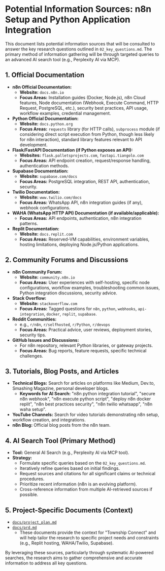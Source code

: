 # Potential Information Sources: n8n Setup and Python Application Integration

This document lists potential information sources that will be consulted to answer the key research questions outlined in `02_key_questions.md`. The primary method of information gathering will be through targeted queries to an advanced AI search tool (e.g., Perplexity AI via MCP).

## 1. Official Documentation

*   **n8n Official Documentation:**
    *   **Website:** `docs.n8n.io`
    *   **Focus Areas:** Installation guides (Docker, Node.js), n8n Cloud features, Node documentation (Webhook, Execute Command, HTTP Request, PostgreSQL, etc.), security best practices, API usage, workflow examples, credential management.
*   **Python Official Documentation:**
    *   **Website:** `docs.python.org`
    *   **Focus Areas:** `requests` library (for HTTP calls), `subprocess` module (if considering direct script execution from Python, though less likely for n8n interaction), standard library features relevant to API development.
*   **Flask/FastAPI Documentation (if Python exposes an API):**
    *   **Websites:** `flask.palletsprojects.com`, `fastapi.tiangolo.com`
    *   **Focus Areas:** API endpoint creation, request/response handling, authentication methods.
*   **Supabase Documentation:**
    *   **Website:** `supabase.com/docs`
    *   **Focus Areas:** PostgreSQL integration, REST API, authentication, security.
*   **Twilio Documentation:**
    *   **Website:** `www.twilio.com/docs`
    *   **Focus Areas:** WhatsApp API, n8n integration guides (if any), webhook configurations.
*   **WAHA (WhatsApp HTTP API) Documentation (if available/applicable):**
    *   **Focus Areas:** API endpoints, authentication, n8n integration patterns.
*   **Replit Documentation:**
    *   **Website:** `docs.replit.com`
    *   **Focus Areas:** Reserved-VM capabilities, environment variables, hosting limitations, deploying Node.js/Python applications.

## 2. Community Forums and Discussions

*   **n8n Community Forum:**
    *   **Website:** `community.n8n.io`
    *   **Focus Areas:** User experiences with self-hosting, specific node configurations, workflow examples, troubleshooting common issues, Python integration discussions, security advice.
*   **Stack Overflow:**
    *   **Website:** `stackoverflow.com`
    *   **Focus Areas:** Tagged questions for `n8n`, `python`, `webhooks`, `api-integration`, `docker`, `replit`, `supabase`.
*   **Reddit Communities:**
    *   e.g., `r/n8n`, `r/selfhosted`, `r/Python`, `r/devops`
    *   **Focus Areas:** Practical advice, user reviews, deployment stories, security tips.
*   **GitHub Issues and Discussions:**
    *   For n8n repository, relevant Python libraries, or gateway projects.
    *   **Focus Areas:** Bug reports, feature requests, specific technical challenges.

## 3. Tutorials, Blog Posts, and Articles

*   **Technical Blogs:** Search for articles on platforms like Medium, Dev.to, Smashing Magazine, personal developer blogs.
    *   **Keywords for AI Search:** "n8n python integration tutorial", "secure n8n webhook", "n8n execute python script", "deploy n8n docker replit", "n8n best practices security", "n8n twilio whatsapp", "n8n waha setup".
*   **YouTube Channels:** Search for video tutorials demonstrating n8n setup, workflow creation, and integrations.
*   **n8n Blog:** Official blog posts from the n8n team.

## 4. AI Search Tool (Primary Method)

*   **Tool:** General AI Search (e.g., Perplexity AI via MCP tool).
*   **Strategy:**
    *   Formulate specific queries based on the `02_key_questions.md`.
    *   Iteratively refine queries based on initial findings.
    *   Request sources and citations for all significant claims or technical procedures.
    *   Prioritize recent information (n8n is an evolving platform).
    *   Cross-reference information from multiple AI-retrieved sources if possible.

## 5. Project-Specific Documents (Context)

*   [`docs/project_plan.md`](docs/project_plan.md)
*   [`docs/prd.md`](docs/prd.md)
    *   These documents provide the context for "Township Connect" and will help tailor the research to specific project needs and constraints (e.g., Replit hosting, WAHA/Twilio, Supabase).

By leveraging these sources, particularly through systematic AI-powered searches, the research aims to gather comprehensive and accurate information to address all key questions.